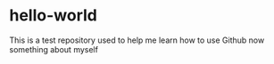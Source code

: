 # hello-world
This is a test repository used to help me learn how to use Github
now something about myself
